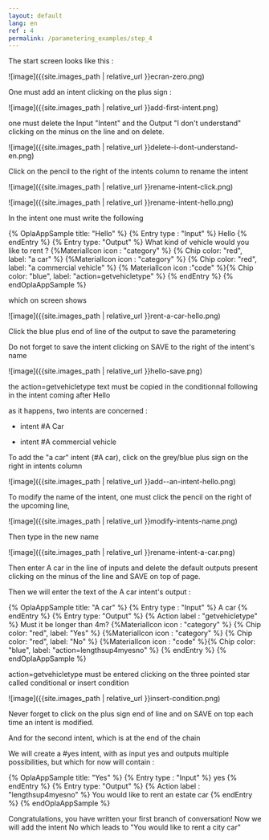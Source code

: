 ```yaml
---
layout: default
lang: en
ref : 4
permalink: /parametering_examples/step_4
---
```


The start screen looks like this :

![image]({{site.images_path | relative_url }}ecran-zero.png)


One must add an intent clicking on the plus sign :

![image]({{site.images_path | relative_url }}add-first-intent.png)


one must delete the Input "Intent" and the Output "I don't understand" clicking on the minus on the line and on delete.

![image]({{site.images_path | relative_url }}delete-i-dont-understand-en.png)

Click on the pencil to the right of the intents column to rename the intent


![image]({{site.images_path | relative_url }}rename-intent-click.png)

![image]({{site.images_path | relative_url }}rename-intent-hello.png)


In the intent one must write the following


{% OplaAppSample title: "Hello" %}
  {% Entry type : "Input" %}
    Hello
  {% endEntry %}
  {% Entry type: "Output" %}
    What kind of vehicle would you like to rent ? {%MaterialIcon icon : "category" %} {% Chip color: "red", label: "a car" %} {%MaterialIcon icon : "category" %} {% Chip color: "red", label: "a commercial vehicle" %} {% MaterialIcon icon :"code" %}{% Chip color: "blue", label: "action=getvehicletype" %} 
  {% endEntry %}
{% endOplaAppSample %}

which on screen shows 

![image]({{site.images_path | relative_url }}rent-a-car-hello.png)

Click the blue plus end of line of the output to save the parametering

Do not forget to save the intent clicking on SAVE to the right of the intent's name



![image]({{site.images_path | relative_url }}hello-save.png)

the action=getvehicletype text must be copied in the conditionnal following in the intent coming after Hello

as it happens, two intents are concerned : 

  * intent #A Car

  * intent #A commercial vehicle



To add the "a car" intent (#A car), click on the grey/blue plus sign on the right in intents column


![image]({{site.images_path | relative_url }}add--an-intent-hello.png)

To modify the name of the intent, one must click the pencil on the right of the upcoming line,

![image]({{site.images_path | relative_url }}modify-intents-name.png)

Then type in the new name

![image]({{site.images_path | relative_url }}rename-intent-a-car.png)

Then enter A car in the line of inputs and delete the default outputs present clicking on the minus of the line and SAVE on top of page.


Then we will enter the text of the A car intent's output :<br>


{% OplaAppSample title: "A car" %}
  {% Entry type : "Input" %}
    A car
  {% endEntry %}
  {% Entry type: "Output" %}
  {% Action label : "getvehicletype" %}
   Must it be longer than 4m? {%MaterialIcon icon : "category" %} {% Chip color: "red", label: "Yes" %} {%MaterialIcon icon : "category" %} {% Chip color: "red", label: "No" %} {%MaterialIcon icon : "code" %}{% Chip color: "blue", label: "action=lengthsup4myesno" %} 
  {% endEntry %}
{% endOplaAppSample %}





action=getvehicletype must be entered clicking on the three pointed star called conditional or insert condition

![image]({{site.images_path | relative_url }}insert-condition.png)

Never forget to click on the plus sign end of line and on SAVE on top each time an intent is modified.

And for the second intent, which is at the end of the chain 

We will create a #yes intent, with as input yes and outputs multiple possibilities, but which for now will contain : 


{% OplaAppSample title: "Yes" %}
  {% Entry type : "Input" %}
    yes
  {% endEntry %}
  {% Entry type: "Output" %}
  {% Action label : "lengthsup4myesno" %}
    You would like to rent an estate car
  {% endEntry %}
{% endOplaAppSample %}







Congratulations, you have written your first branch of conversation! Now we will add the intent No which leads to "You would like to rent a city car"